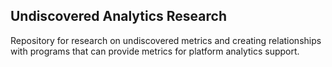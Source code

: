 ## Undiscovered Analytics Research
Repository for research on undiscovered metrics and creating relationships with programs that can provide metrics for platform analytics support.
